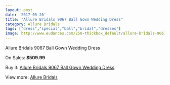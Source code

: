 ```yaml
---
layout: post
date: '2017-05-26'
title: "Allure Bridals 9067 Ball Gown Wedding Dress"
category: Allure Bridals
tags: ["dress","special","ball","bridal","dresses"]
image: http://www.eudances.com/250-thickbox_default/allure-bridals-9067-ball-gown-wedding-dress.jpg
---
```

Allure Bridals 9067 Ball Gown Wedding Dress

On Sales: **$509.99**
<a href="https://www.eudances.com/en/allure-bridals/77-allure-bridals-9067-ball-gown-wedding-dress.html"><amp-img layout="responsive" width="600" height="600" src="//www.eudances.com/250-thickbox_default/allure-bridals-9067-ball-gown-wedding-dress.jpg" alt="Allure Bridals 9067 Ball Gown Wedding Dress 0" /></a>
<a href="https://www.eudances.com/en/allure-bridals/77-allure-bridals-9067-ball-gown-wedding-dress.html"><amp-img layout="responsive" width="600" height="600" src="//www.eudances.com/252-thickbox_default/allure-bridals-9067-ball-gown-wedding-dress.jpg" alt="Allure Bridals 9067 Ball Gown Wedding Dress 1" /></a>
<a href="https://www.eudances.com/en/allure-bridals/77-allure-bridals-9067-ball-gown-wedding-dress.html"><amp-img layout="responsive" width="600" height="600" src="//www.eudances.com/251-thickbox_default/allure-bridals-9067-ball-gown-wedding-dress.jpg" alt="Allure Bridals 9067 Ball Gown Wedding Dress 2" /></a>

Buy it: [Allure Bridals 9067 Ball Gown Wedding Dress](https://www.eudances.com/en/allure-bridals/77-allure-bridals-9067-ball-gown-wedding-dress.html "Allure Bridals 9067 Ball Gown Wedding Dress")

View more: [Allure Bridals](https://www.eudances.com/en/2-allure-bridals "Allure Bridals")